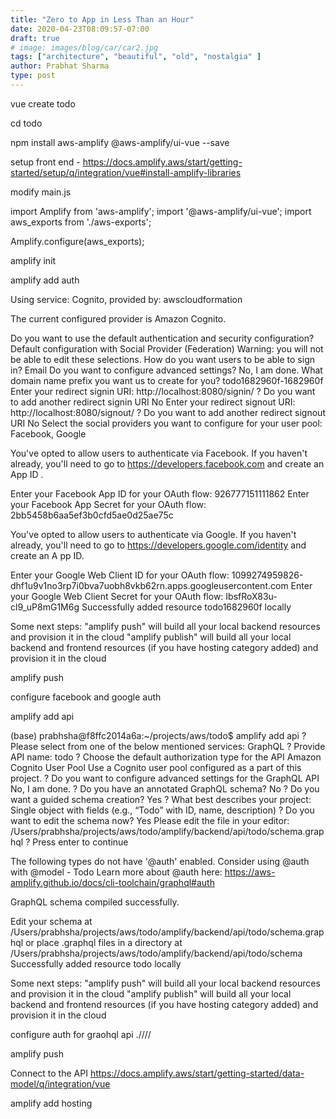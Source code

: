```yaml
---
title: "Zero to App in Less Than an Hour"
date: 2020-04-23T08:09:57-07:00
draft: true
# image: images/blog/car/car2.jpg
tags: ["architecture", "beautiful", "old", "nostalgia" ]
author: Prabhat Sharma
type: post
---
```




vue create todo

cd todo


npm install aws-amplify @aws-amplify/ui-vue --save

setup front end - https://docs.amplify.aws/start/getting-started/setup/q/integration/vue#install-amplify-libraries

modify main.js

import Amplify from 'aws-amplify';
import '@aws-amplify/ui-vue';
import aws_exports from './aws-exports';

Amplify.configure(aws_exports);


amplify init



amplify add auth

Using service: Cognito, provided by: awscloudformation
 
 The current configured provider is Amazon Cognito. 
 
 Do you want to use the default authentication and security configuration? Default configuration with Social Provider (Federation)
 Warning: you will not be able to edit these selections. 
 How do you want users to be able to sign in? Email
 Do you want to configure advanced settings? No, I am done.
 What domain name prefix you want us to create for you? todo1682960f-1682960f
 Enter your redirect signin URI: http://localhost:8080/signin/
? Do you want to add another redirect signin URI No
 Enter your redirect signout URI: http://localhost:8080/signout/
? Do you want to add another redirect signout URI No
 Select the social providers you want to configure for your user pool: Facebook, Google
  
 You've opted to allow users to authenticate via Facebook.  If you haven't already, you'll need to go to https://developers.facebook.com and create an App ID
. 
 
 Enter your Facebook App ID for your OAuth flow:  926777151111862
 Enter your Facebook App Secret for your OAuth flow:  2bb5458b6aa5ef3b0cfd5ae0d25ae75c
  
 You've opted to allow users to authenticate via Google.  If you haven't already, you'll need to go to https://developers.google.com/identity and create an A
pp ID. 
 
 Enter your Google Web Client ID for your OAuth flow:  1099274959826-dhf1u9v1no3rp7i0bva7uobh8vkb62rn.apps.googleusercontent.com
 Enter your Google Web Client Secret for your OAuth flow:  IbsfRoX83u-cl9_uP8mG1M6g
Successfully added resource todo1682960f locally

Some next steps:
"amplify push" will build all your local backend resources and provision it in the cloud
"amplify publish" will build all your local backend and frontend resources (if you have hosting category added) and provision it in the cloud



amplify push

configure facebook and google auth

amplify add api

(base) prabhsha@f8ffc2014a6a:~/projects/aws/todo$ amplify add api
? Please select from one of the below mentioned services: GraphQL
? Provide API name: todo
? Choose the default authorization type for the API Amazon Cognito User Pool
Use a Cognito user pool configured as a part of this project.
? Do you want to configure advanced settings for the GraphQL API No, I am done.
? Do you have an annotated GraphQL schema? No
? Do you want a guided schema creation? Yes
? What best describes your project: Single object with fields (e.g., “Todo” with ID, name, description)
? Do you want to edit the schema now? Yes
Please edit the file in your editor: /Users/prabhsha/projects/aws/todo/amplify/backend/api/todo/schema.graphql
? Press enter to continue 

The following types do not have '@auth' enabled. Consider using @auth with @model
         - Todo
Learn more about @auth here: https://aws-amplify.github.io/docs/cli-toolchain/graphql#auth 


GraphQL schema compiled successfully.

Edit your schema at /Users/prabhsha/projects/aws/todo/amplify/backend/api/todo/schema.graphql or place .graphql files in a directory at /Users/prabhsha/projects/aws/todo/amplify/backend/api/todo/schema
Successfully added resource todo locally

Some next steps:
"amplify push" will build all your local backend resources and provision it in the cloud
"amplify publish" will build all your local backend and frontend resources (if you have hosting category added) and provision it in the cloud


configure auth for graohql api
.////


amplify push


Connect to the API 
https://docs.amplify.aws/start/getting-started/data-model/q/integration/vue



amplify add hosting

